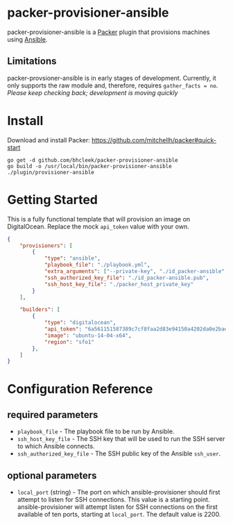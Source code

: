 packer-provisioner-ansible
=======

packer-provisioner-ansible is a [Packer](https://packer.io/) plugin that
provisions machines using [Ansible](http://docs.ansible.com/).

Limitations
------

packer-provsioner-ansible is in early stages of development. Currently, it only
supports the raw module and, therefore, requires `gather_facts = no`. *Please
keep checking back; development is moving quickly*
 
Install
======

Download and install Packer: https://github.com/mitchellh/packer#quick-start

````Shell
go get -d github.com/bhcleek/packer-provisioner-ansible
go build -o /usr/local/bin/packer-provisioner-ansible ./plugin/provisioner-ansible
````

Getting Started
======

This is a fully functional template that will provision an image on
DigitalOcean. Replace the mock `api_token` value with your own.

````json
{
	"provisioners": [
		{
			"type": "ansible",
			"playbook_file": "./playbook.yml",
			"extra_arguments": ["--private-key", "./id_packer-ansible", "-v", "-c", "paramiko"],
			"ssh_authorized_key_file": "./id_packer-ansible.pub",
			"ssh_host_key_file": "./packer_host_private_key"
		}
	],

	"builders": [
		{
			"type": "digitalocean",
			"api_token": "6a561151587389c7cf8faa2d83e94150a4202da0e2bad34dd2bf236018ffaeeb",
			"image": "ubuntu-14-04-x64",
			"region": "sfo1"
		},
	]
}
````

Configuration Reference
======

required parameters
------

- `playbook_file` - The playbook file to be run by Ansible.
- `ssh_host_key_file` - The SSH key that will be used to run the SSH server to which Ansible connects.
- `ssh_authorized_key_file` - The SSH public key of the Ansible `ssh_user`.

optional parameters
------

- `local_port` (string) - The port on which ansible-provisioner should first
	attempt to listen for SSH connections. This value is a starting point.
	ansible-provisioner will attempt listen for SSH connections on the first
	available of ten ports, starting at `local_port`. The default value is 2200.
